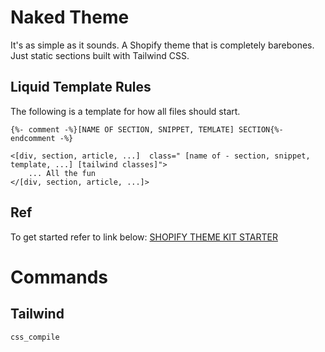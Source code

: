 # Naked Theme
It's as simple as it sounds. A Shopify theme that is completely barebones. Just static sections built with Tailwind CSS.

## Liquid Template Rules
The following is a template for how all files should start.
```
{%- comment -%}[NAME OF SECTION, SNIPPET, TEMLATE] SECTION{%- endcomment -%}

<[div, section, article, ...]  class=" [name of - section, snippet, template, ...] [tailwind classes]">
    ... All the fun 
</[div, section, article, ...]>
```

## Ref
To get started refer to link below:
[SHOPIFY THEME KIT STARTER](https://shopify.dev/tools/theme-kit/getting-started)

# Commands
## Tailwind
```
css_compile
```
